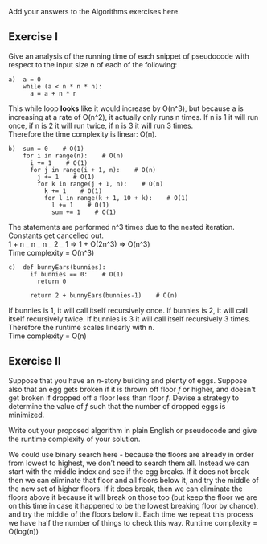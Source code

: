 Add your answers to the Algorithms exercises here.

## Exercise I

Give an analysis of the running time of each snippet of
pseudocode with respect to the input size n of each of the following:

```
a)  a = 0
    while (a < n * n * n):
      a = a + n * n
```

This while loop **looks** like it would increase by O(n^3), but because a is increasing at a rate of O(n^2), it actually only runs n times. If n is 1 it will run once, if n is 2 it will run twice, if n is 3 it will run 3 times.  
Therefore the time complexity is linear: O(n).

```
b)  sum = 0    # O(1)
    for i in range(n):    # O(n)
      i += 1    # O(1)
      for j in range(i + 1, n):    # O(n)
        j += 1    # O(1)
        for k in range(j + 1, n):    # O(n)
          k += 1    # O(1)
          for l in range(k + 1, 10 + k):    # O(1)
            l += 1    # O(1)
            sum += 1    # O(1)
```

The statements are performed n^3 times due to the nested iteration. Constants get cancelled out.  
1 + n _ n _ n _ 2 _ 1 => 1 + O(2n^3) => O(n^3)  
Time complexity = O(n^3)

```
c)  def bunnyEars(bunnies):
      if bunnies == 0:    # O(1)
        return 0

      return 2 + bunnyEars(bunnies-1)    # O(n)
```

If bunnies is 1, it will call itself recursively once. If bunnies is 2, it will call itself recursively twice. If bunnies is 3 it will call itself recursively 3 times. Therefore the runtime scales linearly with n.  
Time complexity = O(n)

## Exercise II

Suppose that you have an _n_-story building and plenty of eggs. Suppose also that an egg gets broken if it is thrown off floor _f_ or higher, and doesn't get broken if dropped off a floor less than floor _f_. Devise a strategy to determine the value of _f_ such that the number of dropped eggs is minimized.

Write out your proposed algorithm in plain English or pseudocode and give the runtime complexity of your solution.

We could use binary search here - because the floors are already in order from lowest to highest, we don’t need to search them all. Instead we can start with the middle index and see if the egg breaks. If it does not break then we can eliminate that floor and all floors below it, and try the middle of the new set of higher floors. If it does break, then we can eliminate the floors above it because it will break on those too (but keep the floor we are on this time in case it happened to be the lowest breaking floor by chance), and try the middle of the floors below it. Each time we repeat this process we have half the number of things to check this way.
Runtime complexity = O(log(n))
